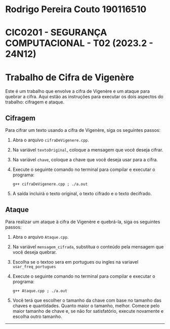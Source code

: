 # Rodrigo Pereira Couto 190116510 
# CIC0201 - SEGURANÇA COMPUTACIONAL - T02 (2023.2 - 24N12)
# Trabalho de Cifra de Vigenère

Este é um trabalho que envolve a cifra de Vigenère e um ataque para quebrar a cifra. Aqui estão as instruções para executar os dois aspectos do trabalho: cifragem e ataque.

## Cifragem

Para cifrar um texto usando a cifra de Vigenère, siga os seguintes passos:

1. Abra o arquivo `cifraDeVigenere.cpp`.
2. Na variável `textoOriginal`, coloque a mensagem que você deseja cifrar.
3. Na variável `chave`, coloque a chave que você deseja usar para a cifra.
4. Execute o seguinte comando no terminal para compilar e executar o programa:

   ```
   g++ cifraDeVigenere.cpp ; ./a.out
   ```

5. A saída incluirá o texto original, o texto cifrado e o texto decifrado.

## Ataque

Para realizar um ataque à cifra de Vigenère e quebrá-la, siga os seguintes passos:

1. Abra o arquivo `Ataque.cpp`.
2. Na variável `mensagem_cifrada`, substitua o conteúdo pela mensagem que você deseja quebrar.
3. Escolha se o textoo sera em portugues ou ingles na variavel `usar_freq_portugues`
4. Execute o seguinte comando no terminal para compilar e executar o programa:

   ```
   g++ Ataque.cpp ; ./a.out
   ```

5. Você terá que escolher o tamanho da chave com base no tamanho das chaves e quantidades. Quanto maior o tamanho, melhor. Comece pelo maior tamanho de chave e, se não for satisfatório, execute novamente e escolha outro tamanho.

---

